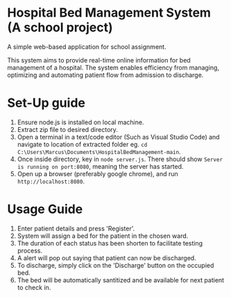 # Hospital Bed Management System (A school project)

A simple web-based application for school assignment.

This system aims to provide real-time online information for bed management of a hospital. The system enables efficiency from managing, optimizing and automating patient flow from admission to discharge. 

# Set-Up guide
1. Ensure node.js is installed on local machine.
2. Extract zip file to desired directory.
3. Open a terminal in a text/code editor (Such as Visual Studio Code) and navigate to location of extracted folder eg. `cd C:\Users\Marcus\Documents\HospitalBedManagement-main`.
4. Once inside directory, key in `node server.js`. There should show `Server is running on port:8080`, meaning the server has started.
5. Open up a browser (preferably google chrome), and run `http://localhost:8080`.


# Usage Guide

1. Enter patient details and press 'Register'.
2. System will assign a bed for the patient in the chosen ward.
3. The duration of each status has been shorten to facilitate testing process.
4. A alert will pop out saying that patient can now be discharged. 
5. To discharge, simply click on the 'Discharge' button on the occupied bed.
6. The bed will be automatically santitized and be available for next patient to check in.
